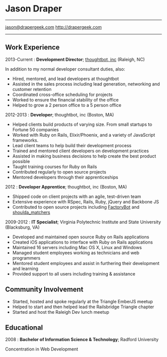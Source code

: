 # Jason Draper

-------------------     ----------------------------
jason@drapergeek.com           http://drapergeek.com
-------------------     ----------------------------

## Work Experience

2013-Current
:   **Development Director**; [thoughtbot, inc](https://thoughtbot.com) (Raleigh, NC)

In addition to my normal developer consultant duties, also:

* Hired, mentored, and lead developers at thoughtbot
* Assisted in the sales process including lead generation, networking and
  customer retention
* Coordinated cross-office scheduling for projects
* Worked to ensure the financial stability of the office
* Helped to grow a 2 person office to a 5 person office

2012-2013
:   **Developer**; thoughtbot, inc (Boston, MA)

* Helped clients build products of varying size. From small startups to Fortune 50
  companies
* Worked with Ruby on Rails, Elixir/Phoenix, and a variety of JavaScript frameworks.
* Lead client teams to help build their development process
* Trained and mentored client developers on development practices
* Assisted in making business decisions to help create the best product
  possible
* Taught training courses for Ruby on Rails
* Contributed regularly to open source projects
* Mentored developers through their apprenticeships

2012
:   **Developer Apprentice**; thoughtbot, inc (Boston, MA)

* Shipped code on client projects with an agile, test-driven team
* Extensive experience with RSpec, Rails, Ruby, jQuery and Backbone JS
* Contributed to open source projects including [FactoryBot](https://github.com/thoughtbot/factory_bot) and [shoulda_matchers](https://github.com/thoughtbot/shoulda-matchers)

2009-2012
:   **IT Specialist**; Virginia Polytechnic Institute and State University (Blacksburg, VA)

* Developed and maintained open source Ruby on Rails applications
* Created iOS applications to interface with Ruby on Rails applications
* Maintained 16 servers including Mac OS X, Linux and Windows
* Managed student employees working as technicians and web programmers
* Mentored student employees and assist in furthering their development and learning
* Provided support to all users including training & assistance

## Community Involvement
* Started, hosted and spoke regularly at the Triangle EmberJS meetup
* Helped to start and then helped lead the Railsbridge Triangle chapter
* Started and host the Raleigh Dev lunch meetup

## Educational
2008
:   **Bachelor of Information Science & Technology**; Radford University

Concentration in Web Development
